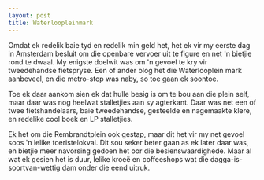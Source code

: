 ```yaml
---
layout: post
title: Waterloopleinmark
---
```



[](images/2021-10-28-waterloopleinmark/Waterloopleinmark-1.JPG)
Omdat ek redelik baie tyd en redelik min geld het, het ek vir my eerste
dag in Amsterdam besluit om die openbare vervoer uit te figure en net 'n
bietjie rond te dwaal. My enigste doelwit was om 'n gevoel te kry vir
tweedehandse fietspryse. Een of ander blog het die Waterlooplein mark
aanbeveel, en die metro-stop was naby, so toe gaan ek soontoe.

Toe ek daar aankom sien ek dat hulle besig is om te bou aan die plein
self, maar daar was nog heelwat stalletjies aan sy agterkant. Daar was
net een of twee fietshandelaars, baie tweedehandse, gesteelde en
nagemaakte klere, en redelike cool boek en LP stalletjies.

Ek het om die Rembrandtplein ook gestap, maar dit het vir my net gevoel
soos 'n lelike toeristelokval. Dit sou seker beter gaan as ek later daar
was, en bietjie meer navorsing gedoen het oor die besienswaardighede.
Maar al wat ek gesien het is duur, lelike kroeë en coffeeshops wat die
dagga-is-soortvan-wettig dam onder die eend uitruk.

[](images/2021-10-28-waterloopleinmark/Waterloopleinmark-2.JPG)


